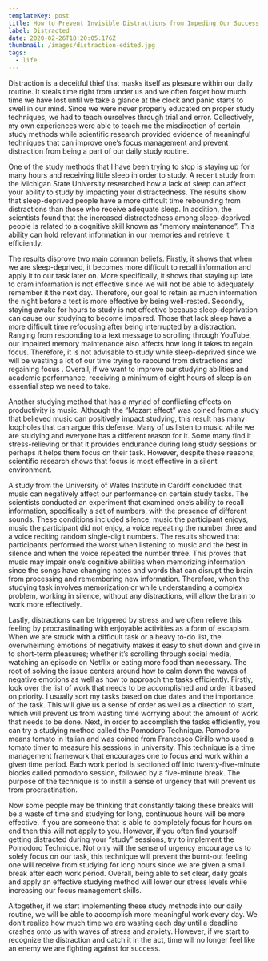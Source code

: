 ```yaml
---
templateKey: post
title: How to Prevent Invisible Distractions from Impeding Our Success
label: Distracted
date: 2020-02-26T18:20:05.176Z
thumbnail: /images/distraction-edited.jpg
tags:
  - life
---
```

Distraction is a deceitful thief that masks itself as pleasure within our daily routine. It steals time right from under us and we often forget how much time we have lost until we take a glance at the clock and panic starts to swell in our mind. Since we were never properly educated on proper study techniques, we had to teach ourselves through trial and error. Collectively, my own experiences were able to teach me the misdirection of certain study methods while scientific research provided evidence of meaningful techniques that can improve one’s focus management and prevent distraction from being a part of our daily study routine. 

One of the study methods that I have been trying to stop is staying up for many hours and receiving little sleep in order to  study. A recent study from the Michigan State University researched how a lack of sleep can affect your ability to study by impacting your distractedness. The results show that sleep-deprived people have a more difficult time rebounding from distractions than those who receive adequate sleep.  In addition, the scientists found that the increased distractedness among sleep-deprived people is related to a cognitive skill known as “memory maintenance”. This ability can hold relevant information in our memories and retrieve it efficiently. 

The results disprove two main common beliefs. Firstly, it shows that when we are sleep-deprived, it becomes more difficult to recall information and apply it to our task later on. More specifically, it shows that staying up late to cram information is not effective since we will not be able to adequately remember it the next day. Therefore, our goal to retain as much information the night before a test is more effective by being well-rested. Secondly, staying awake for hours to study is not effective because sleep-deprivation can cause our studying to become impaired. Those that lack sleep have a more difficult time refocusing after being interrupted by a distraction. Ranging from responding to a text message to scrolling through YouTube, our impaired memory maintenance also affects how long it takes to regain focus. Therefore, it is not advisable to study while sleep-deprived since we will be wasting a lot of our time trying to rebound from distractions and regaining focus . Overall, if we want to improve our studying abilities and academic performance, receiving a minimum of eight hours of sleep is an essential step we need to take.  

Another studying method that has a myriad of conflicting effects on productivity is music. Although the “Mozart effect” was coined from a study that believed music can positively impact studying, this result has many loopholes that can argue this defense. Many of us listen to music while we are studying and everyone has a different reason for it. Some many find it stress-relieving or that it provides endurance during long study sessions or perhaps it helps them focus on their task. However, despite these reasons, scientific research shows that focus is most effective in a silent environment. 

A study from the University of Wales Institute in Cardiff concluded that music can negatively affect our performance on certain study tasks. The scientists conducted an experiment that examined one’s ability to recall information, specifically a set of numbers, with the presence of different sounds. These conditions included silence, music the participant enjoys, music the participant did not enjoy, a voice repeating the number three and a voice reciting random single-digit numbers. The results showed that participants performed the worst when listening to music and the best in silence and when the voice repeated the number three. This proves that music may impair one’s cognitive abilities when memorizing information since the songs have changing notes and words that can disrupt the brain from processing and remembering new information. Therefore, when the studying task involves memorization or while understanding a complex problem, working in silence, without any distractions, will allow the brain to work more effectively.  

Lastly, distractions can be triggered by stress and we often relieve this feeling by procrastinating with enjoyable activities as a form of escapism. When we are struck with a difficult task or a heavy to-do list, the overwhelming emotions of negativity makes it easy to shut down and give in to short-term pleasures; whether it’s scrolling through social media, watching an episode on Netflix or eating more food than necessary. The root of solving the issue centers around how to calm down the waves of negative emotions as well as how to approach the tasks efficiently. Firstly, look over the list of work that needs to be accomplished and order it based on priority. I usually sort my tasks based on due dates and the importance of the task. This will give us a sense of order as well as a direction to start, which will prevent us from wasting time worrying about the amount of work that needs to be done. Next, in order to accomplish the tasks efficiently, you can try a studying method called the Pomodoro Technique. Pomodoro means tomato in Italian and was coined from Francesco Cirillo who used a tomato timer to measure his sessions in university. This technique is a time management framework that encourages one to focus and work within a given time period. Each work period is sectioned off into twenty-five-minute blocks called pomodoro session, followed by a five-minute break. The purpose of the technique is to instill a sense of urgency that will prevent us from procrastination. 

Now some people may be thinking that constantly taking these breaks will be a waste of time and studying for long, continuous hours will be more effective. If you are someone that is able to completely focus for hours on end then this will not apply to you. However, if you often find yourself getting distracted during your “study” sessions, try to implement the Pomodoro Technique. Not only will the sense of urgency encourage us to solely focus on our task, this technique will prevent the burnt-out feeling one will receive from studying for long hours since we are given a small break after each work period. Overall, being able to set clear, daily goals and apply an effective studying method will lower our stress levels while increasing our focus management skills.  

Altogether, if we start implementing these study methods into our daily routine, we will be able to accomplish more meaningful work every day. We don’t realize how much time we are wasting each day until a deadline crashes onto us with waves of stress and anxiety. However, if we start to recognize the distraction and catch it in the act, time will no longer feel like an enemy we are fighting against for success.
